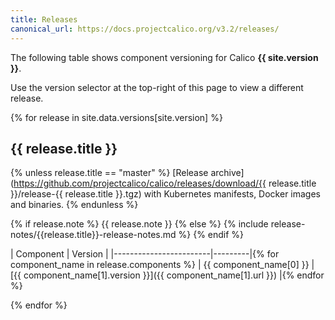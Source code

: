 ```yaml
---
title: Releases
canonical_url: https://docs.projectcalico.org/v3.2/releases/
---
```


The following table shows component versioning for Calico  **{{ site.version }}**.

Use the version selector at the top-right of this page to view a different release.

{% for release in site.data.versions[site.version] %}
## {{ release.title }}
{% unless release.title == "master" %}
[Release archive](https://github.com/projectcalico/calico/releases/download/{{ release.title }}/release-{{ release.title }}.tgz) with Kubernetes manifests, Docker images and binaries.
{% endunless %}

{% if release.note %}
{{ release.note }}
{% else %}
{% include release-notes/{{release.title}}-release-notes.md %}
{% endif %}

| Component              | Version |
|------------------------|---------|{% for component_name in release.components %}
| {{ component_name[0] }}   | [{{ component_name[1].version }}]({{ component_name[1].url }}) |{% endfor %}

{% endfor %}
